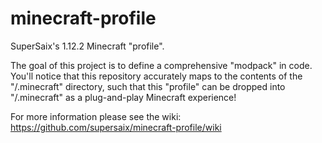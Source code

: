 # minecraft-profile
SuperSaix's 1.12.2 Minecraft "profile".

The goal of this project is to define a comprehensive "modpack" in code. You'll notice that this repository accurately maps to the contents of the "/.minecraft" directory, such that this "profile" can be dropped into "/.minecraft" as a plug-and-play Minecraft experience!

For more information please see the wiki: https://github.com/supersaix/minecraft-profile/wiki 
